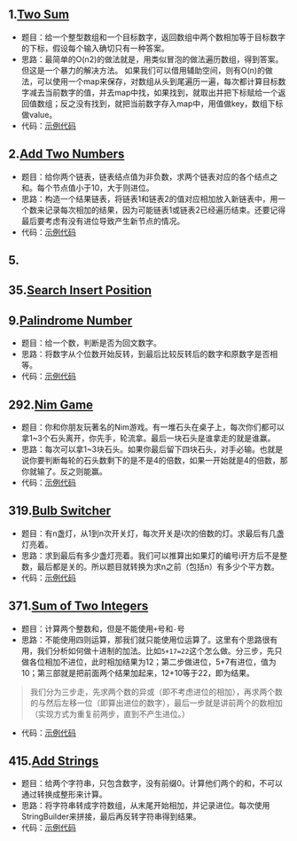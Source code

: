## 1.[Two Sum](https://leetcode.com/problems/two-sum/#/description)
- 题目：给一个整型数组和一个目标数字，返回数组中两个数相加等于目标数字的下标，假设每个输入确切只有一种答案。
- 思路：最简单的O(n2)的做法就是，用类似冒泡的做法遍历数组，得到答案。但这是一个暴力的解决方法。
如果我们可以借用辅助空间，则有O(n)的做法，可以使用一个map来保存，对数组从头到尾遍历一遍，每次都计算目标数字减去当前数字的值，并去map中找，如果找到，就取出并把下标赋给一个返回值数组；反之没有找到，就把当前数字存入map中，用值做key，数组下标做value。
- 代码：[示例代码](https://github.com/FranksZhang/leetcode/blob/master/src/com/zwf/TwoSum.java)

## 2.[Add Two Numbers](https://leetcode.com/problems/add-two-numbers/#/description)
- 题目：给你两个链表，链表结点值为非负数，求两个链表对应的各个结点之和。每个节点值小于10，大于则进位。
- 思路：构造一个结果链表，将链表1和链表2的值对应相加放入新链表中，用一个数来记录每次相加的结果，因为可能链表1或链表2已经遍历结束。还要记得最后要考虑有没有进位导致产生新节点的情况。
- 代码：[示例代码](https://github.com/FranksZhang/leetcode/blob/master/src/com/zwf/AddTwoNumbers.java)

## 5.[]()

## 35.[Search Insert Position](https://leetcode.com/problems/search-insert-position/)

## 9.[Palindrome Number](https://leetcode.com/problems/palindrome-number/#/description)
- 题目：给一个数，判断是否为回文数字。
- 思路：将数字从个位数开始反转，到最后比较反转后的数字和原数字是否相等。
- 代码：[示例代码](https://github.com/FranksZhang/leetcode/blob/master/src/com/zwf/IsPalindrome.java)

## 292.[Nim Game](https://leetcode.com/problems/nim-game/#/description)
- 题目：你和你朋友玩著名的Nim游戏。有一堆石头在桌子上，每次你们都可以拿1~3个石头离开，你先手，轮流拿。最后一块石头是谁拿走的就是谁赢。
- 思路：每次可以拿1~3块石头。如果你最后留下四块石头，对手必输。也就是说你要判断每轮的石头数剩下的是不是4的倍数，如果一开始就是4的倍数，那你就输了。反之则能赢。
- 代码：[示例代码](https://github.com/FranksZhang/leetcode/blob/master/src/com/zwf/CanWinNim.java)

## 319.[Bulb Switcher](https://leetcode.com/problems/bulb-switcher/#/description)
- 题目：有n盏灯，从1到n次开关灯，每次开关是i次的倍数的灯。求最后有几盏灯亮着。
- 思路：求到最后有多少盏灯亮着。我们可以推算出如果灯的编号i开方后不是整数，最后都是关的。所以题目就转换为求n之前（包括n）有多少个平方数。
- 代码：[示例代码](https://github.com/FranksZhang/leetcode/blob/master/src/com/zwf/BulbSwitcher.java)

## 371.[Sum of Two Integers](https://leetcode.com/problems/sum-of-two-integers/#/description)
- 题目：计算两个整数和，但是不能使用`+`号和`-`号
- 思路：不能使用四则运算，那我们就只能使用位运算了。这里有个思路很有用，我们分析如何做十进制的加法。比如`5+17=22`这个怎么做。分三步，先只做各位相加不进位，此时相加结果为12；第二步做进位，5+7有进位，值为10；第三部就是把前面两个结果加起来，12+10等于22，即为结果。
> 我们分为三步走，先求两个数的异或（即不考虑进位的相加），再求两个数的与然后左移一位（即算出进位的数字），最后一步就是讲前两个的数相加（实现方式为重复前两步，直到不产生进位。）

- 代码：[示例代码](https://github.com/FranksZhang/leetcode/blob/master/src/com/zwf/SumOfTwoInteger.java)

## 415.[Add Strings](https://leetcode.com/problems/add-strings/#/description)
- 题目：给两个字符串，只包含数字，没有前缀0。计算他们两个的和，不可以通过转换成整形来计算。
- 思路：将字符串转成字符数组，从末尾开始相加，并记录进位。每次使用StringBuilder来拼接，最后再反转字符串得到结果。
- 代码：[示例代码](https://github.com/FranksZhang/leetcode/blob/master/src/com/zwf/AddStrings.java)
